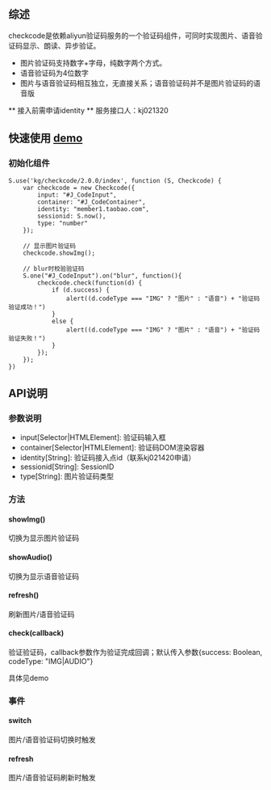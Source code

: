 ## 综述

checkcode是依赖aliyun验证码服务的一个验证码组件，可同时实现图片、语音验证码显示、朗读、异步验证。

* 图片验证码支持数字+字母，纯数字两个方式。
* 语音验证码为4位数字
* 图片与语音验证码相互独立，无直接关系；语音验证码并不是图片验证码的语音版

** 接入前需申请identity ** 服务接口人：kj021320

## 快速使用 [demo](../demo/index.html)

### 初始化组件

    S.use('kg/checkcode/2.0.0/index', function (S, Checkcode) {
        var checkcode = new Checkcode({
            input: "#J_CodeInput",
            container: "#J_CodeContainer",
            identity: "member1.taobao.com",
            sessionid: S.now(),
            type: "number"
        });
        
        // 显示图片验证码
        checkcode.showImg();

        // blur时校验验证码
        S.one("#J_CodeInput").on("blur", function(){
            checkcode.check(function(d) {
                if (d.success) {
                    alert((d.codeType === "IMG" ? "图片" : "语音") + "验证码验证成功！")
                }
                else {
                    alert((d.codeType === "IMG" ? "图片" : "语音") + "验证码验证失败！")
                }
            });
        });
    })

## API说明

### 参数说明

* input[Selector|HTMLElement]: 验证码输入框
* container[Selector|HTMLElement]: 验证码DOM渲染容器
* identity[String]: 验证码接入点id（联系kj021420申请）
* sessionid[String]: SessionID
* type[String]: 图片验证码类型


### 方法

#### showImg()

切换为显示图片验证码

#### showAudio()

切换为显示语音验证码

#### refresh()

刷新图片/语音验证码

#### check(callback)

验证验证码，callback参数作为验证完成回调；默认传入参数{success: Boolean, codeType: "IMG|AUDIO"}

具体见demo


### 事件

#### switch

图片/语音验证码切换时触发

#### refresh

图片/语音验证码刷新时触发
